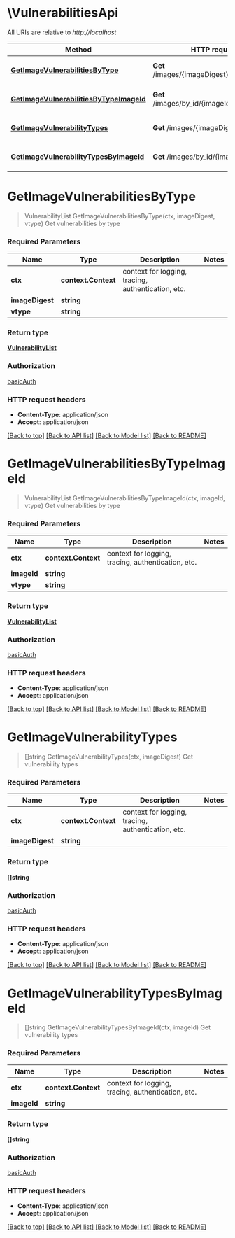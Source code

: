 # \VulnerabilitiesApi

All URIs are relative to *http://localhost*

Method | HTTP request | Description
------------- | ------------- | -------------
[**GetImageVulnerabilitiesByType**](VulnerabilitiesApi.md#GetImageVulnerabilitiesByType) | **Get** /images/{imageDigest}/vuln/{vtype} | Get vulnerabilities by type
[**GetImageVulnerabilitiesByTypeImageId**](VulnerabilitiesApi.md#GetImageVulnerabilitiesByTypeImageId) | **Get** /images/by_id/{imageId}/vuln/{vtype} | Get vulnerabilities by type
[**GetImageVulnerabilityTypes**](VulnerabilitiesApi.md#GetImageVulnerabilityTypes) | **Get** /images/{imageDigest}/vuln | Get vulnerability types
[**GetImageVulnerabilityTypesByImageId**](VulnerabilitiesApi.md#GetImageVulnerabilityTypesByImageId) | **Get** /images/by_id/{imageId}/vuln | Get vulnerability types


# **GetImageVulnerabilitiesByType**
> VulnerabilityList GetImageVulnerabilitiesByType(ctx, imageDigest, vtype)
Get vulnerabilities by type

### Required Parameters

Name | Type | Description  | Notes
------------- | ------------- | ------------- | -------------
 **ctx** | **context.Context** | context for logging, tracing, authentication, etc.
  **imageDigest** | **string**|  | 
  **vtype** | **string**|  | 

### Return type

[**VulnerabilityList**](VulnerabilityList.md)

### Authorization

[basicAuth](../README.md#basicAuth)

### HTTP request headers

 - **Content-Type**: application/json
 - **Accept**: application/json

[[Back to top]](#) [[Back to API list]](../README.md#documentation-for-api-endpoints) [[Back to Model list]](../README.md#documentation-for-models) [[Back to README]](../README.md)

# **GetImageVulnerabilitiesByTypeImageId**
> VulnerabilityList GetImageVulnerabilitiesByTypeImageId(ctx, imageId, vtype)
Get vulnerabilities by type

### Required Parameters

Name | Type | Description  | Notes
------------- | ------------- | ------------- | -------------
 **ctx** | **context.Context** | context for logging, tracing, authentication, etc.
  **imageId** | **string**|  | 
  **vtype** | **string**|  | 

### Return type

[**VulnerabilityList**](VulnerabilityList.md)

### Authorization

[basicAuth](../README.md#basicAuth)

### HTTP request headers

 - **Content-Type**: application/json
 - **Accept**: application/json

[[Back to top]](#) [[Back to API list]](../README.md#documentation-for-api-endpoints) [[Back to Model list]](../README.md#documentation-for-models) [[Back to README]](../README.md)

# **GetImageVulnerabilityTypes**
> []string GetImageVulnerabilityTypes(ctx, imageDigest)
Get vulnerability types

### Required Parameters

Name | Type | Description  | Notes
------------- | ------------- | ------------- | -------------
 **ctx** | **context.Context** | context for logging, tracing, authentication, etc.
  **imageDigest** | **string**|  | 

### Return type

**[]string**

### Authorization

[basicAuth](../README.md#basicAuth)

### HTTP request headers

 - **Content-Type**: application/json
 - **Accept**: application/json

[[Back to top]](#) [[Back to API list]](../README.md#documentation-for-api-endpoints) [[Back to Model list]](../README.md#documentation-for-models) [[Back to README]](../README.md)

# **GetImageVulnerabilityTypesByImageId**
> []string GetImageVulnerabilityTypesByImageId(ctx, imageId)
Get vulnerability types

### Required Parameters

Name | Type | Description  | Notes
------------- | ------------- | ------------- | -------------
 **ctx** | **context.Context** | context for logging, tracing, authentication, etc.
  **imageId** | **string**|  | 

### Return type

**[]string**

### Authorization

[basicAuth](../README.md#basicAuth)

### HTTP request headers

 - **Content-Type**: application/json
 - **Accept**: application/json

[[Back to top]](#) [[Back to API list]](../README.md#documentation-for-api-endpoints) [[Back to Model list]](../README.md#documentation-for-models) [[Back to README]](../README.md)

